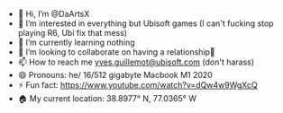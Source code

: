 - 👋 Hi, I’m @DaArtsX
- 👀 I’m interested in everything but Ubisoft games (I can't fucking stop playing R6, Ubi fix that mess)
- 🌱 I’m currently learning nothing
- 💞️ I’m looking to collaborate on having a relationship💓
- 📫 How to reach me yves.guillemot@ubisoft.com (don't harass)
- 😄 Pronouns: he/  16/512 gigabyte Macbook M1 2020
- ⚡ Fun fact: https://www.youtube.com/watch?v=dQw4w9WgXcQ
- 🏠 My current location: 38.8977° N, 77.0365° W

<!---
DaArtsX/DaArtsX is a ✨ special ✨ repository because its `README.md` (this file) appears on your GitHub profile.
You can click the Preview link to take a look at your changes.
--->
